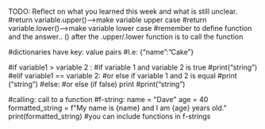 TODO: Reflect on what you learned this week and what is still unclear.
#return variable.upper()—>make variable upper case
#return variable.lower()—>make variable lower case
#remember to define function and the answer.. () after the .upper/.lower function is to call the function

#dictionaries have key: value pairs
#I.e: {“name”:”Cake”}

#if variable1 > variable 2 :
#if variable 1 and variable 2 is true
#print(“string”)
#elif variable1 == variable 2:
#or else if variable 1 and 2 is equal
#print (“string”)
#else:
#or else (if false) print
#print(“string”)

#calling: call to a function
#f-string: 
name = "Dave"
age = 40
formatted_string = f"My name is {name} and I am {age} years old."
print(formatted_string)
#you can include functions in f-strings
